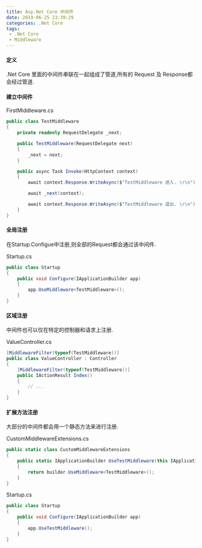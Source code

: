 ```yaml
---
title: Asp.Net Core 中间件
date: 2019-06-25 23:39:29
categories: .Net Core
tags:
 - .Net Core
 - Middleware
---
```

#### 定义

.Net Core 里面的中间件串联在一起组成了管道,所有的 Request 及 Response都会经过管道.
<!--more-->
#### 建立中间件

FirstMiddleware.cs

```cs
public class TestMiddleware
{
    private readonly RequestDelegate _next;

    public TestMiddleware(RequestDelegate next)
    {
        _next = next;
    }

    public async Task Invoke(HttpContext context)
    {
        await context.Response.WriteAsync($"TestMiddleware 进入. \r\n");

        await _next(context);

        await context.Response.WriteAsync($"TestMiddleware 退出. \r\n");
    }
}
```

#### 全局注册

在Startup.Configue中注册,则全部的Request都会通过该中间件.

Startup.cs

```cs
public class Startup
{
    public void Configure(IApplicationBuilder app)
    {
        app.UseMiddleware<TestMiddleware>();
    }
}
```

#### 区域注册

中间件也可以仅在特定的控制器和请求上注册.

ValueController.cs

```cs
[MiddlewareFilter(typeof(TestMiddleware))]
public class ValueController : Controller
{
    [MiddlewareFilter(typeof(TestMiddleware))]
    public IActionResult Index()
    {
        // ...
    }
}
```

#### 扩展方法注册

大部分的中间件都会用一个静态方法来进行注册.

CustomMiddlewareExtensions.cs

```cs
public static class CustomMiddlewareExtensions
{
    public static IApplicationBuilder UseTestMiddleware(this IApplicationBuilder builder)
    {
        return builder.UseMiddleware<TestMiddleware>();
    }
}
```

Startup.cs

```cs
public class Startup
{
    public void Configure(IApplicationBuilder app)
    {
        app.UseTestMiddleware();
    }
}
```
